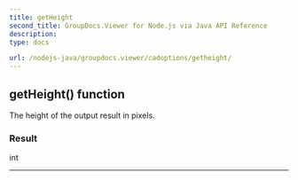 ```yaml
---
title: getHeight
second_title: GroupDocs.Viewer for Node.js via Java API Reference
description: 
type: docs

url: /nodejs-java/groupdocs.viewer/cadoptions/getheight/
---
```


## getHeight()  function

 The height of the output result in pixels.
 

### Result
int


---


